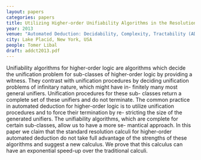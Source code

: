 ```yaml
---
layout: papers
categories: papers
title: Utilizing Higher-order Unifiability Algorithms in the Resolution Calculus
year: 2013
venue: "Automated Deduction: Decidability, Complexity, Tractability (ADDCT 2013)"
city: Lake Placid, New York, USA
people: Tomer Libal
draft: addct2013.pdf
---
```

Unifiability algorithms for higher-order logic are algorithms
which decide the unification problem for sub-classes of higher-order logic
by providing a witness. They contrast with unification procedures by
deciding unification problems of infinitary nature, which might have in-
finitely many most general unifiers. Unification procedures for these sub-
classes return a complete set of these unifiers and do not terminate.
The common practice in automated deduction for higher-order logic is
to utilize unification procedures and to force their termination by re-
stricting the size of the generated unifiers. The unifiability algorithms,
which are complete for certain sub-classes, allow us to have a more se-
mantical approach. In this paper we claim that the standard resolution
calculi for higher-order automated deduction do not take full advantage
of the strengths of these algorithms and suggest a new calculus. We prove
that this calculus can have an exponential speed-up over the traditional
calculi.

